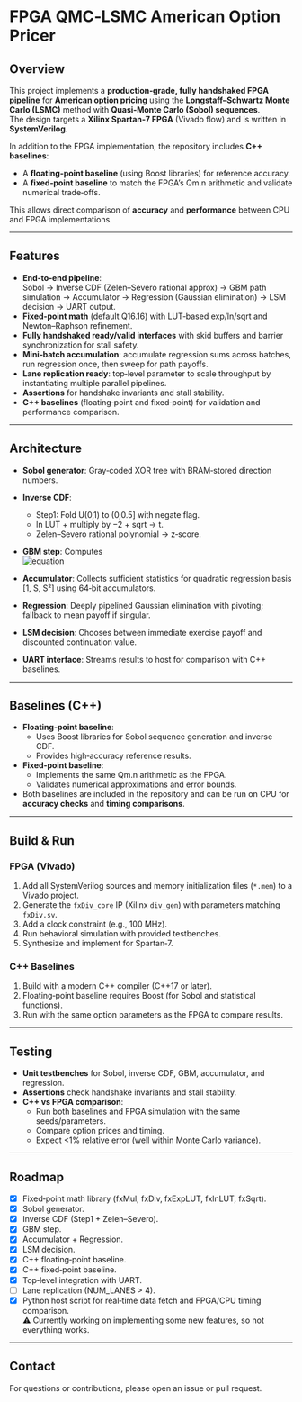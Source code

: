 # FPGA QMC‑LSMC American Option Pricer

## Overview
This project implements a **production‑grade, fully handshaked FPGA pipeline** for **American option pricing** using the **Longstaff–Schwartz Monte Carlo (LSMC)** method with **Quasi‑Monte Carlo (Sobol) sequences**.  
The design targets a **Xilinx Spartan‑7 FPGA** (Vivado flow) and is written in **SystemVerilog**.  

In addition to the FPGA implementation, the repository includes **C++ baselines**:
- A **floating‑point baseline** (using Boost libraries) for reference accuracy.  
- A **fixed‑point baseline** to match the FPGA’s Qm.n arithmetic and validate numerical trade‑offs.  

This allows direct comparison of **accuracy** and **performance** between CPU and FPGA implementations.

---

## Features
- **End‑to‑end pipeline**:  
  Sobol → Inverse CDF (Zelen–Severo rational approx) → GBM path simulation → Accumulator → Regression (Gaussian elimination) → LSM decision → UART output.
- **Fixed‑point math** (default Q16.16) with LUT‑based exp/ln/sqrt and Newton–Raphson refinement.
- **Fully handshaked ready/valid interfaces** with skid buffers and barrier synchronization for stall safety.
- **Mini‑batch accumulation**: accumulate regression sums across batches, run regression once, then sweep for path payoffs.
- **Lane replication ready**: top‑level parameter to scale throughput by instantiating multiple parallel pipelines.
- **Assertions** for handshake invariants and stall stability.
- **C++ baselines** (floating‑point and fixed‑point) for validation and performance comparison.

---

## Architecture
- **Sobol generator**: Gray‑coded XOR tree with BRAM‑stored direction numbers.  
- **Inverse CDF**:  
  - Step1: Fold U(0,1) to (0,0.5] with negate flag.  
  - ln LUT + multiply by −2 + sqrt → t.  
  - Zelen–Severo rational polynomial → z‑score.  
- **GBM step**: Computes  
![equation](https://latex.codecogs.com/svg.latex?\dpi{120}\bg{transparent}\color{white}S_{t+1}=S_t\cdot\exp\big((r-0.5\sigma^2)\Delta%20t+\sigma\sqrt{\Delta%20t}\,z\big))

- **Accumulator**: Collects sufficient statistics for quadratic regression basis [1, S, S²] using 64‑bit accumulators.  
- **Regression**: Deeply pipelined Gaussian elimination with pivoting; fallback to mean payoff if singular.  
- **LSM decision**: Chooses between immediate exercise payoff and discounted continuation value.  
- **UART interface**: Streams results to host for comparison with C++ baselines.

---

## Baselines (C++)
- **Floating‑point baseline**:  
  - Uses Boost libraries for Sobol sequence generation and inverse CDF.  
  - Provides high‑accuracy reference results.  
- **Fixed‑point baseline**:  
  - Implements the same Qm.n arithmetic as the FPGA.  
  - Validates numerical approximations and error bounds.  
- Both baselines are included in the repository and can be run on CPU for **accuracy checks** and **timing comparisons**.  

---

## Build & Run
### FPGA (Vivado)
1. Add all SystemVerilog sources and memory initialization files (`*.mem`) to a Vivado project.  
2. Generate the `fxDiv_core` IP (Xilinx `div_gen`) with parameters matching `fxDiv.sv`.  
3. Add a clock constraint (e.g., 100 MHz).  
4. Run behavioral simulation with provided testbenches.  
5. Synthesize and implement for Spartan‑7.  

### C++ Baselines
1. Build with a modern C++ compiler (C++17 or later).  
2. Floating‑point baseline requires Boost (for Sobol and statistical functions).  
3. Run with the same option parameters as the FPGA to compare results.  

---

## Testing
- **Unit testbenches** for Sobol, inverse CDF, GBM, accumulator, and regression.  
- **Assertions** check handshake invariants and stall stability.  
- **C++ vs FPGA comparison**:  
  - Run both baselines and FPGA simulation with the same seeds/parameters.  
  - Compare option prices and timing.  
  - Expect <1% relative error (well within Monte Carlo variance).  

---

## Roadmap
- [x] Fixed‑point math library (fxMul, fxDiv, fxExpLUT, fxlnLUT, fxSqrt).  
- [x] Sobol generator.  
- [x] Inverse CDF (Step1 + Zelen–Severo).  
- [x] GBM step.  
- [x] Accumulator + Regression.  
- [x] LSM decision.  
- [x] C++ floating‑point baseline.  
- [x] C++ fixed‑point baseline.  
- [x] Top‑level integration with UART.  
- [ ] Lane replication (NUM_LANES > 4).  
- [x] Python host script for real‑time data fetch and FPGA/CPU timing comparison.  
:warning: Currently working on implementing some new features, so not everything works. 

---

## Contact
For questions or contributions, please open an issue or pull request.  
